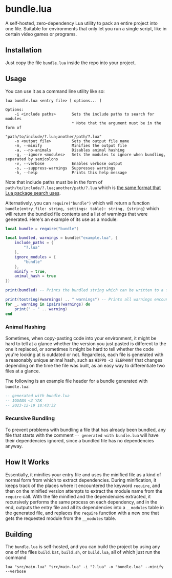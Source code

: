 
# bundle.lua
A self-hosted, zero-dependency Lua utility to pack an entire project into one file. Suitable for environments that only let you run a single script, like in certain video games or programs.

## Installation
Just copy the file `bundle.lua` inside the repo into your project.

## Usage
You can use it as a command line utility like so:
```
lua bundle.lua <entry file> [ options... ]

Options:
    -i <include paths>       Sets the include paths to search for modules
                             * Note that the argument must be in the form of 
                               "path/to/include/?.lua;another/path/?.lua"
    -o <output file>         Sets the output file name
    -m, --minify             Minifies the output file
    -a, --no-animals         Disables animal hashing
    -g, --ignore <modules>   Sets the modules to ignore when bundling, separated by semicolons
    -v, --verbose            Enables verbose output
    -s, --suppress-warnings  Suppresses warnings
    -h, --help               Prints this help message
```

Note that include paths must be in the form of `path/to/include/?.lua;another/path/?.lua` which is [the same format that Lua package search uses](https://www.lua.org/pil/8.1.html).

Alternatively, you can `require("bundle")` which will return a function `bundle(entry_file: string, settings: table): string, {string}` which will return the bundled file contents and a list of warnings that were generated. Here's an example of its use as a module:
```lua
local bundle = require("bundle")

local bundled, warnings = bundle("example.lua", {
    include_paths = {
        "?.lua"
    },
    ignore_modules = {
        "bundle"
    },
    minify = true,
    animal_hash = true
})

print(bundled) -- Prints the bundled string which can be written to a file later

print(tostring(#warnings) .. " warnings") -- Prints all warnings encountered
for _, warning in ipairs(warnings) do
    print(" - " .. warning)
end 
```

### Animal Hashing
Sometimes, when copy-pasting code into your environment, it might be hard to tell at a glance whether the version you just pasted is different to the one it replaced, or sometimes it might be hard to tell whether the code you're looking at is outdated or not. Regardless, each file is generated with a reasonably unique animal hash, such as `HIPPO <3 ELEPHANT` that changes depending on the time the file was built, as an easy way to differentiate two files at a glance.

The following is an example file header for a bundle generated with `bundle.lua`:
```lua
-- generated with bundle.lua
-- IGUANA <3 YAK
-- 2023-12-19 18:43:32
```

### Recursive Bundling
To prevent problems with bundling a file that has already been bundled, any file that starts with the comment `-- generated with bundle.lua` will have their dependencies ignored, since a bundled file has no dependencies anyway.

## How It Works
Essentially, it minifies your entry file and uses the minified file as a kind of normal form from which to extract dependencies. During minification, it keeps track of the places where it encountered the keyword `require`, and then on the minified version attempts to extract the module name from the `require` call. With the file minified and the dependencies extracted, it recursively performs the same process on each dependency, and in the end, outputs the entry file and all its dependencies into a `__modules` table in the generated file, and replaces the `require` function with a new one that gets the requested module from the `__modules` table.

## Building
The `bundle.lua` is self-hosted, and you can build the project by using any one of the files `build.bat`, `build.sh`, or `build.lua`, all of which just run the command
```
lua "src/main.lua" "src/main.lua" -i "?.lua" -o "bundle.lua" --minify --verbose
```
